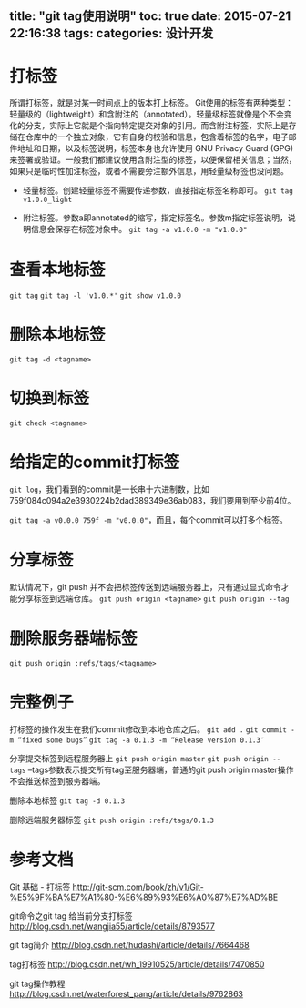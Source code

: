 title: "git tag使用说明"
toc: true
date: 2015-07-21 22:16:38
tags:
categories: 设计开发
---
# 打标签
所谓打标签，就是对某一时间点上的版本打上标签。
Git使用的标签有两种类型：轻量级的（lightweight）和含附注的（annotated）。轻量级标签就像是个不会变化的分支，实际上它就是个指向特定提交对象的引用。而含附注标签，实际上是存储在仓库中的一个独立对象，它有自身的校验和信息，包含着标签的名字，电子邮件地址和日期，以及标签说明，标签本身也允许使用 GNU Privacy Guard (GPG) 来签署或验证。一般我们都建议使用含附注型的标签，以便保留相关信息；当然，如果只是临时性加注标签，或者不需要旁注额外信息，用轻量级标签也没问题。

<!--more-->

- 轻量标签。创建轻量标签不需要传递参数，直接指定标签名称即可。
`git tag v1.0.0_light`

- 附注标签。参数a即annotated的缩写，指定标签名。参数m指定标签说明，说明信息会保存在标签对象中。
`git tag -a v1.0.0 -m "v1.0.0"`

# 查看本地标签
`git tag`
`git tag -l 'v1.0.*'`
`git show v1.0.0`


# 删除本地标签
`git tag -d <tagname>`

# 切换到标签
`git check <tagname>`

# 给指定的commit打标签
`git log`，我们看到的commit是一长串十六进制数，比如759f084c094a2e3930224b2dad389349e36ab083，我们要用到至少前4位。

`git tag -a v0.0.0 759f -m "v0.0.0"`，而且，每个commit可以打多个标签。

# 分享标签
默认情况下，git push 并不会把标签传送到远端服务器上，只有通过显式命令才能分享标签到远端仓库。
`git push origin <tagname>`
`git push origin --tag`

# 删除服务器端标签
`git push origin :refs/tags/<tagname>`

# 完整例子

打标签的操作发生在我们commit修改到本地仓库之后。
`git add .`
`git commit -m “fixed some bugs”`
`git tag -a 0.1.3 -m “Release version 0.1.3″`

分享提交标签到远程服务器上
`git push origin master`
`git push origin --tags`
–tags参数表示提交所有tag至服务器端，普通的git push origin master操作不会推送标签到服务器端。

删除本地标签
`git tag -d 0.1.3`

删除远端服务器标签
`git push origin :refs/tags/0.1.3`

# 参考文档
Git 基础 - 打标签
http://git-scm.com/book/zh/v1/Git-%E5%9F%BA%E7%A1%80-%E6%89%93%E6%A0%87%E7%AD%BE

git命令之git tag 给当前分支打标签
http://blog.csdn.net/wangjia55/article/details/8793577

git tag简介
http://blog.csdn.net/hudashi/article/details/7664468

tag打标签
http://blog.csdn.net/wh_19910525/article/details/7470850

git tag操作教程
http://blog.csdn.net/waterforest_pang/article/details/9762863
